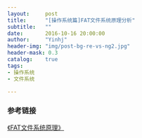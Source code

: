 ```yaml
---
layout:     post
title:      "[操作系统篇]FAT文件系统原理分析"
subtitle:   ""
date:       2016-10-16 20:00:00
author:     "Yinhj"
header-img: "img/post-bg-re-vs-ng2.jpg"
header-mask: 0.3
catalog:    true
tags:
- 操作系统
- 文件系统

---
```


### 参考链接

[《FAT文件系统原理》](http://www.sjhf.net/pdf/fat.pdf)